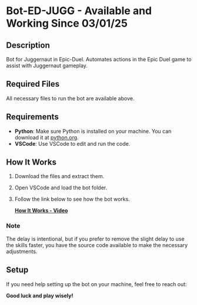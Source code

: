 # Bot-ED-JUGG - Available and Working Since 03/01/25

## Description
Bot for Juggernaut in Epic-Duel. Automates actions in the Epic Duel game to assist with Juggernaut gameplay.

## Required Files
All necessary files to run the bot are available above.

## Requirements

- **Python**: Make sure Python is installed on your machine. You can download it at [python.org](https://www.python.org/downloads/).
- **VSCode**: Use VSCode to edit and run the code.

## How It Works

1. Download the files and extract them.
2. Open VSCode and load the bot folder.
3. Follow the link below to see how the bot works.
   
   [**How It Works - Video**](https://drive.google.com/file/d/1aqwQMQZmeMtbGB2NV3OQU2RgHl3zSS6q/view?usp=sharing)

### Note
The delay is intentional, but if you prefer to remove the slight delay to use the skills faster, you have the source code available to make the necessary adjustments.

## Setup

If you need help setting up the bot on your machine, feel free to reach out:


**Good luck and play wisely!**
